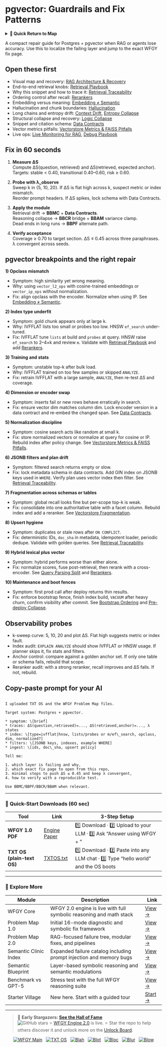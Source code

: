 # pgvector: Guardrails and Fix Patterns

<details>
  <summary><strong>🧭 Quick Return to Map</strong></summary>

<br>

  > You are in a sub-page of **VectorDBs_and_Stores**.  
  > To reorient, go back here:  
  >
  > - [**VectorDBs_and_Stores** — vector indexes and storage backends](./README.md)  
  > - [**WFGY Global Fix Map** — main Emergency Room, 300+ structured fixes](../README.md)  
  > - [**WFGY Problem Map 1.0** — 16 reproducible failure modes](../../README.md)  
  >
  > Think of this page as a desk within a ward.  
  > If you need the full triage and all prescriptions, return to the Emergency Room lobby.
</details>


A compact repair guide for Postgres + pgvector when RAG or agents lose accuracy. Use this to localize the failing layer and jump to the exact WFGY fix page.

## Open these first
- Visual map and recovery: [RAG Architecture & Recovery](https://github.com/onestardao/WFGY/blob/main/ProblemMap/rag-architecture-and-recovery.md)
- End-to-end retrieval knobs: [Retrieval Playbook](https://github.com/onestardao/WFGY/blob/main/ProblemMap/retrieval-playbook.md)
- Why this snippet and how to trace it: [Retrieval Traceability](https://github.com/onestardao/WFGY/blob/main/ProblemMap/retrieval-traceability.md)
- Ordering control after recall: [Rerankers](https://github.com/onestardao/WFGY/blob/main/ProblemMap/rerankers.md)
- Embedding versus meaning: [Embedding ≠ Semantic](https://github.com/onestardao/WFGY/blob/main/ProblemMap/embedding-vs-semantic.md)
- Hallucination and chunk boundaries: [Hallucination](https://github.com/onestardao/WFGY/blob/main/ProblemMap/hallucination.md)
- Long chains and entropy drift: [Context Drift](https://github.com/onestardao/WFGY/blob/main/ProblemMap/context-drift.md), [Entropy Collapse](https://github.com/onestardao/WFGY/blob/main/ProblemMap/entropy-collapse.md)
- Structural collapse and recovery: [Logic Collapse](https://github.com/onestardao/WFGY/blob/main/ProblemMap/logic-collapse.md)
- Snippet and citation schema: [Data Contracts](https://github.com/onestardao/WFGY/blob/main/ProblemMap/data-contracts.md)
- Vector metrics pitfalls: [Vectorstore Metrics & FAISS Pitfalls](https://github.com/onestardao/WFGY/blob/main/ProblemMap/vectorstore-metrics-and-faiss-pitfalls.md)
- Live ops: [Live Monitoring for RAG](https://github.com/onestardao/WFGY/blob/main/ProblemMap/ops/live_monitoring_rag.md), [Debug Playbook](https://github.com/onestardao/WFGY/blob/main/ProblemMap/ops/debug_playbook.md)

## Fix in 60 seconds
1) **Measure ΔS**  
   Compute ΔS(question, retrieved) and ΔS(retrieved, expected anchor).  
   Targets: stable < 0.40, transitional 0.40–0.60, risk ≥ 0.60.

2) **Probe with λ_observe**  
   Sweep k in {5, 10, 20}. If ΔS is flat high across k, suspect metric or index mismatch.  
   Reorder prompt headers. If ΔS spikes, lock schema with Data Contracts.

3) **Apply the module**  
   Retrieval drift → **BBMC** + **Data Contracts**.  
   Reasoning collapse → **BBCR** bridge + **BBAM** variance clamp.  
   Dead ends in long runs → **BBPF** alternate path.

4) **Verify acceptance**  
   Coverage ≥ 0.70 to target section. ΔS ≤ 0.45 across three paraphrases. λ convergent across seeds.

## pgvector breakpoints and the right repair

**1) Opclass mismatch**  
- Symptom: high similarity yet wrong meaning.  
- Why: using `vector_l2_ops` with cosine-trained embeddings or `vector_ip_ops` without normalization.  
- Fix: align opclass with the encoder. Normalize when using IP. See [Embedding ≠ Semantic](https://github.com/onestardao/WFGY/blob/main/ProblemMap/embedding-vs-semantic.md).

**2) Index type underfit**  
- Symptom: gold chunk appears only at large k.  
- Why: IVFFLAT lists too small or probes too low. HNSW `ef_search` under-tuned.  
- Fix: IVFFLAT tune `lists` at build and `probes` at query. HNSW raise `ef_search` to 2–4×k and review `m`. Validate with [Retrieval Playbook](https://github.com/onestardao/WFGY/blob/main/ProblemMap/retrieval-playbook.md) and add [Rerankers](https://github.com/onestardao/WFGY/blob/main/ProblemMap/rerankers.md).

**3) Training and stats**  
- Symptom: unstable top-k after bulk load.  
- Why: IVFFLAT trained on too few samples or skipped `ANALYZE`.  
- Fix: retrain IVFFLAT with a large sample, `ANALYZE`, then re-test ΔS and coverage.

**4) Dimension or encoder swap**  
- Symptom: inserts fail or new rows behave erratically in search.  
- Fix: ensure vector dim matches column dim. Lock encoder version in a data contract and re-embed the changed span. See [Data Contracts](https://github.com/onestardao/WFGY/blob/main/ProblemMap/data-contracts.md).

**5) Normalization discipline**  
- Symptom: cosine search acts like random at small k.  
- Fix: store normalized vectors or normalize at query for cosine or IP. Rebuild index after policy change. See [Vectorstore Metrics & FAISS Pitfalls](https://github.com/onestardao/WFGY/blob/main/ProblemMap/vectorstore-metrics-and-faiss-pitfalls.md).

**6) JSONB filters and plan drift**  
- Symptom: filtered search returns empty or slow.  
- Fix: lock metadata schema in data contracts. Add GIN index on JSONB keys used in `WHERE`. Verify plan uses vector index then filter. See [Retrieval Traceability](https://github.com/onestardao/WFGY/blob/main/ProblemMap/retrieval-traceability.md).

**7) Fragmentation across schemas or tables**  
- Symptom: global recall looks fine but per-scope top-k is weak.  
- Fix: consolidate into one authoritative table with a facet column. Rebuild index and add a reranker. See [Vectorstore Fragmentation](https://github.com/onestardao/WFGY/blob/main/ProblemMap/patterns/pattern_vectorstore_fragmentation.md).

**8) Upsert hygiene**  
- Symptom: duplicates or stale rows after `ON CONFLICT`.  
- Fix: deterministic IDs, `doc_sha` in metadata, idempotent loader, periodic dedupe. Validate with golden queries. See [Retrieval Traceability](https://github.com/onestardao/WFGY/blob/main/ProblemMap/retrieval-traceability.md).

**9) Hybrid lexical plus vector**  
- Symptom: hybrid performs worse than either alone.  
- Fix: normalize scores, fuse post-retrieval, then rerank with a cross-encoder. See [Query Parsing Split](https://github.com/onestardao/WFGY/blob/main/ProblemMap/patterns/pattern_query_parsing_split.md) and [Rerankers](https://github.com/onestardao/WFGY/blob/main/ProblemMap/rerankers.md).

**10) Maintenance and boot fences**  
- Symptom: first prod call after deploy returns thin results.  
- Fix: enforce bootstrap fence, finish index build, `VACUUM` after heavy churn, confirm visibility after commit. See [Bootstrap Ordering](https://github.com/onestardao/WFGY/blob/main/ProblemMap/bootstrap-ordering.md) and [Pre-deploy Collapse](https://github.com/onestardao/WFGY/blob/main/ProblemMap/predeploy-collapse.md).

## Observability probes
- k-sweep curve: 5, 10, 20 and plot ΔS. Flat high suggests metric or index fault.  
- Index audit: `EXPLAIN ANALYZE` should show IVFFLAT or HNSW usage. If planner skips it, fix stats and filters.  
- Anchor control: compare against a golden anchor set. If only one table or schema fails, rebuild that scope.  
- Reranker audit: with a strong reranker, recall improves and ΔS falls. If not, rebuild.

## Copy-paste prompt for your AI
```

I uploaded TXT OS and the WFGY Problem Map files.

Target system: Postgres + pgvector.

* symptom: \[brief]
* traces: ΔS(question,retrieved)=..., ΔS(retrieved,anchor)=..., λ states
* index: \[type=ivfflat|hnsw, lists/probes or m/ef\_search, opclass, dim, normalized?]
* filters: \[JSONB keys, indexes, example WHERE]
* ingest: \[ids, doc\_sha, upsert policy]

Tell me:

1. which layer is failing and why,
2. which exact fix page to open from this repo,
3. minimal steps to push ΔS ≤ 0.45 and keep λ convergent,
4. how to verify with a reproducible test.

Use BBMC/BBPF/BBCR/BBAM when relevant.

```

---

### 🔗 Quick-Start Downloads (60 sec)

| Tool | Link | 3-Step Setup |
|------|------|--------------|
| **WFGY 1.0 PDF** | [Engine Paper](https://github.com/onestardao/WFGY/blob/main/I_am_not_lizardman/WFGY_All_Principles_Return_to_One_v1.0_PSBigBig_Public.pdf) | 1️⃣ Download · 2️⃣ Upload to your LLM · 3️⃣ Ask “Answer using WFGY + <your question>” |
| **TXT OS (plain-text OS)** | [TXTOS.txt](https://github.com/onestardao/WFGY/blob/main/OS/TXTOS.txt) | 1️⃣ Download · 2️⃣ Paste into any LLM chat · 3️⃣ Type “hello world” and the OS boots |

---

### 🧭 Explore More

| Module                | Description                                              | Link     |
|-----------------------|----------------------------------------------------------|----------|
| WFGY Core             | WFGY 2.0 engine is live with full symbolic reasoning and math stack | [View →](https://github.com/onestardao/WFGY/tree/main/core/README.md) |
| Problem Map 1.0       | Initial 16-mode diagnostic and symbolic fix framework    | [View →](https://github.com/onestardao/WFGY/tree/main/ProblemMap/README.md) |
| Problem Map 2.0       | RAG-focused failure tree, modular fixes, and pipelines   | [View →](https://github.com/onestardao/WFGY/blob/main/ProblemMap/rag-architecture-and-recovery.md) |
| Semantic Clinic Index | Expanded failure catalog including prompt injection and memory bugs | [View →](https://github.com/onestardao/WFGY/blob/main/ProblemMap/SemanticClinicIndex.md) |
| Semantic Blueprint    | Layer-based symbolic reasoning and semantic modulations  | [View →](https://github.com/onestardao/WFGY/tree/main/SemanticBlueprint/README.md) |
| Benchmark vs GPT-5    | Stress test with the full WFGY reasoning suite          | [View →](https://github.com/onestardao/WFGY/tree/main/benchmarks/benchmark-vs-gpt5/README.md) |
| Starter Village       | New here. Start with a guided tour                      | [Start →](https://github.com/onestardao/WFGY/blob/main/StarterVillage/README.md) |

---

> 👑 **Early Stargazers: [See the Hall of Fame](https://github.com/onestardao/WFGY/tree/main/stargazers)**  
> <img src="https://img.shields.io/github/stars/onestardao/WFGY?style=social" alt="GitHub stars"> ⭐ [WFGY Engine 2.0](https://github.com/onestardao/WFGY/blob/main/core/README.md) is live. ⭐ Star the repo to help others discover it and unlock more on the [Unlock Board](https://github.com/onestardao/WFGY/blob/main/STAR_UNLOCKS.md).

<div align="center">

[![WFGY Main](https://img.shields.io/badge/WFGY-Main-red?style=flat-square)](https://github.com/onestardao/WFGY)
&nbsp;
[![TXT OS](https://img.shields.io/badge/TXT%20OS-Reasoning%20OS-orange?style=flat-square)](https://github.com/onestardao/WFGY/tree/main/OS)
&nbsp;
[![Blah](https://img.shields.io/badge/Blah-Semantic%20Embed-yellow?style=flat-square)](https://github.com/onestardao/WFGY/tree/main/OS/BlahBlahBlah)
&nbsp;
[![Blot](https://img.shields.io/badge/Blot-Persona%20Core-green?style=flat-square)](https://github.com/onestardao/WFGY/tree/main/OS/BlotBlotBlot)
&nbsp;
[![Bloc](https://img.shields.io/badge/Bloc-Reasoning%20Compiler-blue?style=flat-square)](https://github.com/onestardao/WFGY/tree/main/OS/BlocBlocBloc)
&nbsp;
[![Blur](https://img.shields.io/badge/Blur-Text2Image%20Engine-navy?style=flat-square)](https://github.com/onestardao/WFGY/tree/main/OS/BlurBlurBlur)
&nbsp;
[![Blow](https://img.shields.io/badge/Blow-Game%20Logic-purple?style=flat-square)](https://github.com/onestardao/WFGY/tree/main/OS/BlowBlowBlow)

</div>

